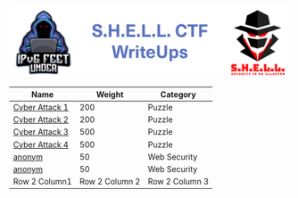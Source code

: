 ![S.H.E.L.L.CTF](banner.png)

|Name|Weight|Category|
|---|---|---|
|[Cyber Attack 1]()| 200| Puzzle|
|[Cyber Attack 2]()| 200| Puzzle|
|[Cyber Attack 3]()| 500| Puzzle|
|[Cyber Attack 4]()| 500| Puzzle|
|[anonym]()| 50| Web Security|
|[anonym]()| 50| Web Security|
|Row 2 Column1| Row 2 Column 2| Row 2 Column 3|